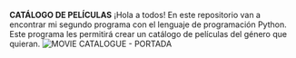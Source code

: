 **CATÁLOGO DE PELÍCULAS**
¡Hola a todos! En este repositorio van a encontrar mi segundo programa con el lenguaje de programación Python. Este programa les permitirá crear un catálogo de películas del género que quieran. 
![MOVIE CATALOGUE - PORTADA](https://github.com/rocioxoviedo/ADA-proyecto-entregable-2/assets/155578173/4010b7e7-4d7b-4ba6-b1f8-e908d0adc692)
